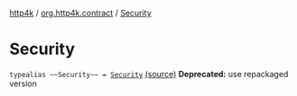 [http4k](../index.md) / [org.http4k.contract](index.md) / [Security](./-security.md)

# Security

`typealias ~~Security~~ = `[`Security`](../org.http4k.contract.security/-security/index.md) [(source)](https://github.com/http4k/http4k/blob/master/http4k-contract/src/main/kotlin/org/http4k/contract/deprecatedContract.kt#L53)
**Deprecated:** use repackaged version

